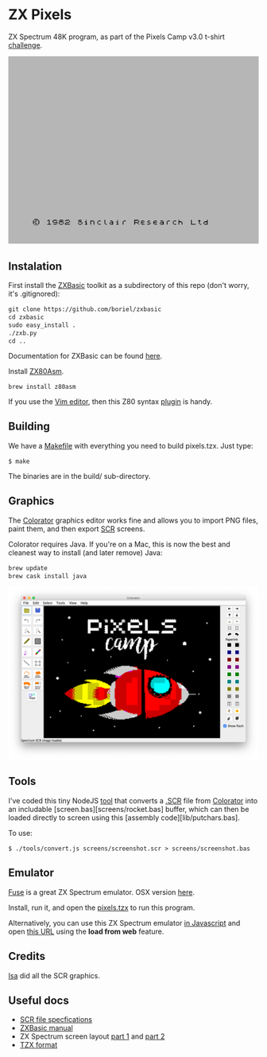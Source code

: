 ZX Pixels
=========

ZX Spectrum 48K program, as part of the Pixels Camp v3.0 t-shirt [challenge][0].

![Demo](screens/game.gif)

## Instalation

First install the [ZXBasic][1] toolkit as a subdirectory of this repo (don't worry, it's .gitignored):

```
git clone https://github.com/boriel/zxbasic
cd zxbasic
sudo easy_install .
./zxb.py
cd ..
```
Documentation for ZXBasic can be found [here][2].

Install [ZX80Asm][3].

```
brew install z80asm
```

If you use the [Vim editor][14], then this Z80 syntax [plugin][4] is handy.

## Building

We have a [Makefile][11] with everything you need to build pixels.tzx. Just type:

```
$ make
```

The binaries are in the build/ sub-directory.

## Graphics

The [Colorator][6] graphics editor works fine and allows you to import PNG files, paint them, and then export [SCR][5] screens.

Colorator requires Java. If you're on a Mac, this is now the best and cleanest way to install (and later remove) Java:

```
brew update
brew cask install java
```

![Colorator](screens/colorator.png)

## Tools

I've coded this tiny NodeJS [tool][7] that converts a [.SCR][5] file from [Colorator][6] into an includable [screen.bas][screens/rocket.bas] buffer, which can then be loaded directly to screen using this [assembly code][lib/putchars.bas].

To use:

```
$ ./tools/convert.js screens/screenshot.scr > screens/screenshot.bas
```

## Emulator

[Fuse][8] is a great ZX Spectrum emulator. OSX version [here][10].

Install, run it, and open the [pixels.tzx][10] to run this program.

Alternatively, you can use this ZX Spectrum emulator [in Javascript][18] and open [this URL][17] using the **load from web** feature.

## Credits

[Isa][16] did all the SCR graphics.

## Useful docs

* [SCR file specfications][5]
* [ZXBasic manual][2]
* ZX Spectrum screen layout [part 1][12] and [part 2][13]
* [TZX format][15]

[0]: https://killmaster.github.io/2019/03/24/the-tshirt-challenge
[1]: https://github.com/boriel/zxbasic
[2]: http://www.boriel.com/wiki/en/index.php/ZXBasic
[3]: https://www.nongnu.org/z80asm/
[4]: https://github.com/cpcsdk/vim-z80-democoding
[5]: http://www.zx-modules.de/fileformats/scrformat.html
[6]: https://github.com/yomboprime/colorator
[7]: https://github.com/PixelsCamp/tshirt-gate/blob/master/2019/zxspectrum/tools/convert.js
[8]: http://fuse-emulator.sourceforge.net/
[9]: https://fuse-for-macosx.sourceforge.io/
[10]: https://github.com/PixelsCamp/tshirt-gate/raw/master/2019/zxspectrum/releases/pixels.tzx
[11]: https://github.com/PixelsCamp/tshirt-gate/blob/master/2019/zxspectrum/Makefile
[12]: http://www.overtakenbyevents.com/lets-talk-about-the-zx-specrum-screen-layout/
[13]: http://www.overtakenbyevents.com/lets-talk-about-the-zx-specrum-screen-layout-part-two/
[14]: https://www.vim.org/
[15]: https://www.worldofspectrum.org/TZXformat.html
[16]: https://github.com/isacosta
[17]: https://raw.githubusercontent.com/PixelsCamp/tshirt-gate/master/2019/zxspectrum/releases/pixels.tzx
[18]: https://jsspeccy.zxdemo.org/
